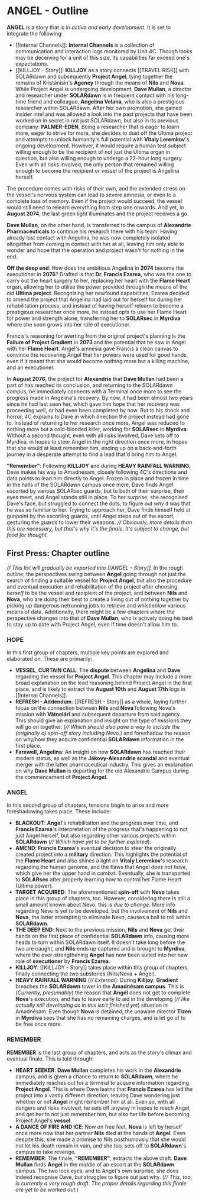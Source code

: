 # ANGEL - Outline
**ANGEL** is a story that is in *active and early development*. It is set to integrate the following:
- [[Internal Channels]]: **Internal Channels** is a collection of communication and interaction logs monitored by Unit 4C. Though looks may be deceiving for a unit of this size, its capabilities far exceed one's expectations. 
- [[KILLJOY - Story]]: **KILLJOY** as a story connects [[TRAVEL RISK]] with SOLARdawn and subsequently **Project Angel**, tying together the remains of Kristánisin's **Agency** through the means of **Nils** and **Nova**. 
While Project Angel is undergoing development, **Dave Mullan**, a director and researcher under **SOLARdawn** is in frequent contact with his long-time friend and colleague, **Angelina Velana**, who is also a prestigious researcher within SOLARdawn. After her own promotion, she gained insider intel and was allowed a look into the past projects that have been worked on in secret in not just SOLARdawn, but also in its previous company: **PALMER-EDEN**. Being a researcher that is eager to learn more, eager to strive for more, she decides to dust off the Ultima project and attempts to unlock humanity's full potential with **Vitaly Leremkov**'s ongoing development. However, it would require a human test subject willing enough to be the recipient of not just the Ultima organ in question, but also willing enough to undergo a 22-hour long surgery. Even with all risks involved, the only person that remained willing enough to become the recipient or vessel of the project is Angelina herself. 

The procedure comes with risks of their own, and the extended stress on the vessel's nervous system can lead to severe amnesia, or even to a complete loss of memory. Even if the project would succeed, the vessel would still need to relearn everything from step one onwards. And yet, in **August 2074**, the last green light illuminates and the project receives a go.

**Dave Mullan**, on the other hand, is transferred to the campus of **Alexandrie Pharmaceuticals** to continue his research there with his team. Having already lost contact with Angelina, he was now completely isolated altogether from coming in contact with her at all, leaving him only able to wonder and hope that the operation and project wasn't for nothing in the end.

**Off the deep end**: How does the ambitious Angelina in **2074** become the executioner in **2076**? Drafted is that **Dr. Francis Ezarea**, who was the one to carry out the heart surgery to her, replacing her heart with the **Flame Heart** organ, allowing her to utilise the power provided through the means of the old **Ultima project**. Recognising her newfound capabilities, Ezarea decided to amend the project that Angelina had laid out for herself for during her rehabilitation process, and instead of having herself relearn to become a prestigious researcher once more, he instead opts to use her Flame Heart for power and strength alone, transferring her to **SOLARsec** in **Myrdiva** where she soon grows into her role of executioner. 

Francis's reasoning for averting from the original project's planning is the **Failure of Project Gradient** in **2073** and the potential that he saw in Angel with her **Flame Heart**. Angel's amnesia gave Francis a clean canvas to convince the recovering Angel that her powers were used for good hands, even if it meant that she would become nothing more but a killing machine, and an executioner. 

In **August 2076**, the project for **Alexandrie** that **Dave Mullan** had been a part of has reached its conclusion, and returning to the SOLARdawn campus, he immediately connects with a Terminal once more to see the progress made in Angelina's recovery. By now, it had been almost two years since he had last seen her, which gave him hope that her recovery was proceeding well, or had even been completed by now. But to his shock and horror, 4C explains to Dave in which direction the project instead had gone to. Instead of returning to her research once more, Angel was reduced to nothing more but a cold-blooded killer, working for **SOLARsec** in **Myrdiva**. Without a second thought, even with all risks involved, Dave sets off to Myrdiva, in hopes to steer Angel in the right direction once more, in hopes that she would at least remember him, ending up on a back-and-forth journey in a desperate attempt to find a lead that'd bring him to Angel.

**"Remember"**: Following **KILLJOY** and during **HEAVY RAINFALL WARNING**, Dave makes his way to Amadnésam, closely following 4C's directions and data points to lead him directly to Angel. Frozen in place and frozen in time in the halls of the SOLARdawn campus once more, Dave finds Angel escorted by various SOLARsec guards, but to both of their surprise, their eyes meet, and Angel stands still in place. To her surprise, she recognised Dave's face, but struggled to connect the dots, to figure out *why* it was that he was so familiar to her. Trying to approach her, Dave finds himself held at gunpoint by the escorting guards, until Angel steps out of the escort, gesturing the guards to lower their weapons. *// Obviously, more details than this are necessary, but that's why it's the finale. It's subject to change, but food for thought.*

## First Press: Chapter outline
*// This list will gradually be exported into [[ANGEL - Story]].*
In the rough outline, the perspectives swing between **Angel** going through not just the search of finding a suitable vessel for **Project Angel**, but also the procedure and eventual execution and rehabilitation of the project after choosing *herself* to be the vessel and recipient of the project, and between **Nils** and **Nova**, who are doing their best to create a living out of nothing together by picking up dangerous netrunning jobs to retrieve and whistleblow various means of data. Additionally, there might be a few chapters where the perspective changes into that of **Dave Mullan**, who is actively doing his best to stay up to date with Project Angel, even if time doesn't allow him to.
### HOPE
In this first group of chapters, multiple key points are explored and elaborated on. These are primarily:
- **VESSEL**, **CURTAIN CALL**: The **dispute** between **Angelina** and **Dave** regarding the vessel for **Project Angel**. This chapter may include a more broad explanation on the lead reasoning behind Project Angel in the first place, and is likely to extract the **August 10th** and **August 17th** logs in [[Internal Channels]]. 
- **REFRESH - Addendum**: [[REFRESH - Story]] as a whole, laying further focus on the connection between **Nils** and **Nova** following Nova's mission with **Vátnelári** and subsequent departure from said agency. This should give an explanation and insight on the type of missions they will go on together. (*// Which should also pave a way to include the (originally a) spin-off story including Nevo.*) and foreshadow the reason on why/how they acquire confidential **SOLARdawn** information in the first place.
- **Farewell, Angelina**: An insight on how **SOLARdawn** has reached their modern status, as well as the **Jákovy-Alexandrie scandal** and eventual merger with the latter pharmaceutical industry. This gives an explanation on why **Dave Mullan** is departing for the old Alexandrie Campus during the commencement of **Project Angel**.
### ANGEL
In this second group of chapters, tensions begin to arise and more foreshadowing takes place. These include:
- **BLACKOUT**: **Angel**'s rehabilitation and the progress over time, and **Francis Ezarea**'s interpretation of the progress that's happening to not just Angel herself, but also regarding other various projects within **SOLARdawn** (*// Which have yet to be further explored*). 
- **AMEND**: **Francis Ezarea**'s eventual decision to steer the originally created project into a **military** direction. This highlights the potential of the **Flame Heart** and also shines a light on **Vitaly Leremkov**'s research regarding the human genome, and the flaws that Angel *does not have*, which give her the upper hand in combat. Eventually, she is transported to **SOLARsec** after properly learning how to control her Flame Heart (Ultima power).
- **TARGET ACQUIRED**: The aforementioned **spin-off** with **Nevo** takes place in this group of chapters, too. However, considering there is still a small amount known about Nevo, this is *due to change*. More info regarding Nevo is yet to be developed, but the involvement of **Nils** and **Nova**, the latter attempting to eliminate Nevo, causes a ball to roll within **SOLARdawn**.
- **THE DEEP END**: Next to the previous mission, **Nils** and **Nova** get their hands on the first piece of confidential **SOLARdawn** info, causing more heads to turn within SOLARdawn itself. It doesn't take long before the two are caught, and **Nils** ends up captured and is brought to **Myrdiva**, where the ever-strengthening **Angel** has now been suited into her new role of **executioner** by **Francis Ezarea**. 
- **KILLJOY**: [[KILLJOY - Story]] takes place within this group of chapters, finally connecting the two substories (Nils/Nova + Angel).
- **HEAVY RAINFALL WARNING** (*// External*): During **Killjoy**, **Gradient** breaches the **SOLARdawn** tower in the **Amadnésam campus**. This is (*Currently, presumably*) the reason that **Angel** does not get to complete **Nova**'s execution, and has to leave early to aid in the developing (*// like actually still developing as in this isn't finished yet*) situation in Amadnésam. Even though **Nova** is detained, the unaware director **Tizen** in **Myrdiva** sees that she has no remaining charges, and is let go of to be free once more.
### REMEMBER
**REMEMBER** is the last group of chapters, and acts as the story's climax and eventual finale. This is told through:
- **HEART SEEKER**: **Dave Mullan** completes his work in the **Alexandrie** campus, and is given a chance to return to **SOLARdawn**, where he immediately reaches out for a terminal to acquire information regarding **Project Angel**. This is where Dave learns that **Francis Ezarea** has led the project into a vastly different direction, leaving Dave wondering just whether or not **Angel** might remember him at all. Even so, with all dangers and risks involved, he sets off anyway in hopes to reach Angel, and get her to not just remember him, but also her life before becoming Project Angel's **vessel**.
- **A DANCE OF FIRE AND ICE**: Now on free feet, **Nova** is left by herself once more now that her partner **Nils** died at the hands of **Angel**. Even despite this, she made a promise to Nils posthumously that she would not let his death remain in vain, and she too, sets off to **SOLARdawn**'s campus to take revenge.
- **REMEMBER**: The finale, **"REMEMBER"**, extracts the above draft. **Dave Mullan** finds **Angel** in the middle of an escort at the **SOLARdawn** campus. The two lock eyes, and to Angel's own surprise, she does indeed recognise Dave, but struggles to figure out just why. (*// This, too, is currently a very rough draft. The proper details regarding this finale are yet to be worked out.*)
